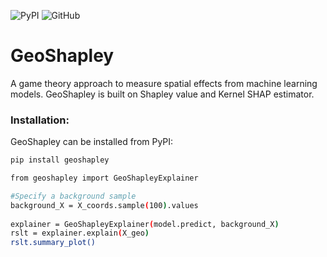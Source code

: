 
![PyPI](https://img.shields.io/pypi/v/fastgwr)
![GitHub](https://img.shields.io/github/license/Ziqi-Li/fastgwr)


# GeoShapley
A game theory approach to measure spatial effects from machine learning models. GeoShapley is built on Shapley value and Kernel SHAP estimator.

### Installation:

GeoShapley can be installed from PyPI:

```bash
pip install geoshapley
```

```bash
from geoshapley import GeoShapleyExplainer

#Specify a background sample
background_X = X_coords.sample(100).values
 
explainer = GeoShapleyExplainer(model.predict, background_X)
rslt = explainer.explain(X_geo)
rslt.summary_plot()
```

